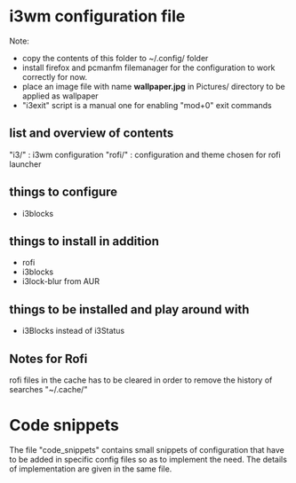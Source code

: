 # i3wm configuration file
Note:
* copy the contents of this folder to ~/.config/ folder
* install firefox and pcmanfm filemanager for the configuration to work correctly for now.
* place an image file with name **wallpaper.jpg** in Pictures/ directory to be applied as wallpaper
* "i3exit" script is a manual one for enabling "mod+0" exit commands

## list and overview of contents
"i3/" : i3wm configuration
"rofi/" : configuration and theme chosen for rofi launcher

## things to configure
* i3blocks

## things to install in addition
* rofi <instead of dmenu>
* i3blocks
* i3lock-blur from AUR

## things to be installed and play around with
* i3Blocks instead of i3Status

## Notes for Rofi
rofi files in the cache has to be cleared in order to remove the history of searches "~/.cache/"

# Code snippets
The file "code_snippets" contains small snippets of configuration that have to be added in specific config files so as to implement the need. The details of implementation are given in the same file.
